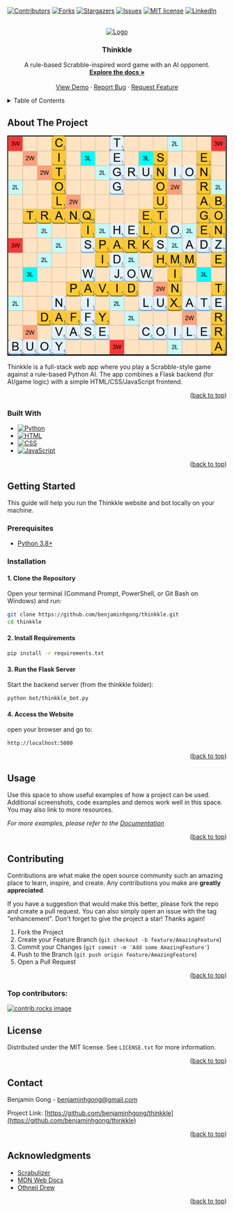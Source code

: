 <!-- Improved compatibility of back to top link: See: https://github.com/othneildrew/Best-README-Template/pull/73 -->
<a id="readme-top"></a>
<!--
*** Thanks for checking out the Best-README-Template. If you have a suggestion
*** that would make this better, please fork the repo and create a pull request
*** or simply open an issue with the tag "enhancement".
*** Don't forget to give the project a star!
*** Thanks again! Now go create something AMAZING! :D
-->



<!-- PROJECT SHIELDS -->
<!--
*** I'm using markdown "reference style" links for readability.
*** Reference links are enclosed in brackets [ ] instead of parentheses ( ).
*** See the bottom of this document for the declaration of the reference variables
*** for contributors-url, forks-url, etc. This is an optional, concise syntax you may use.
*** https://www.markdownguide.org/basic-syntax/#reference-style-links
-->
[![Contributors][contributors-shield]][contributors-url]
[![Forks][forks-shield]][forks-url]
[![Stargazers][stars-shield]][stars-url]
[![Issues][issues-shield]][issues-url]
[![MIT license][license-shield]][license-url]
[![LinkedIn][linkedin-shield]][linkedin-url]



<!-- PROJECT LOGO -->
<br />
<div align="center">
  <a href="https://github.com/benjaminhgong/thinkkle">
    <img src="thinkkle/docs/public/android-chrome-512x512.png" alt="Logo" width="80" height="80">
  </a>

<h3 align="center">Thinkkle</h3>

  <p align="center">
    A rule-based Scrabble-inspired word game with an AI opponent.
    <br />
    <a href="https://github.com/benjaminhgong/thinkkle"><strong>Explore the docs »</strong></a>
    <br />
    <br />
    <a href="https://github.com/benjaminhgong/thinkkle">View Demo</a>
    &middot;
    <a href="https://github.com/benjaminhgong/thinkkle/issues/new?labels=bug&template=bug-report---.md">Report Bug</a>
    &middot;
    <a href="https://github.com/benjaminhgong/thinkkle/issues/new?labels=enhancement&template=feature-request---.md">Request Feature</a>
  </p>
</div>



<!-- TABLE OF CONTENTS -->
<details>
  <summary>Table of Contents</summary>
  <ol>
    <li>
      <a href="#about-the-project">About The Project</a>
      <ul>
        <li><a href="#built-with">Built With</a></li>
      </ul>
    </li>
    <li>
      <a href="#getting-started">Getting Started</a>
      <ul>
        <li><a href="#prerequisites">Prerequisites</a></li>
        <li><a href="#installation">Installation</a></li>
      </ul>
    </li>
    <li><a href="#usage">Usage</a></li>
    <li><a href="#contributing">Contributing</a></li>
    <li><a href="#license">License</a></li>
    <li><a href="#contact">Contact</a></li>
    <li><a href="#acknowledgments">Acknowledgments</a></li>
  </ol>
</details>



<!-- ABOUT THE PROJECT -->
## About The Project

[![Thinkkle Screenshot][product-screenshot]](https://thinkkle.onrender.com/)

Thinkkle is a full-stack web app where you play a Scrabble-style game against a rule-based Python AI. The app combines a Flask backend (for AI/game logic) with a simple HTML/CSS/JavaScript frontend.

<p align="right">(<a href="#readme-top">back to top</a>)</p>



### Built With

* [![Python]][Python-url]
* [![HTML]][HTML-url]
* [![CSS]][CSS-url]
* [![JavaScript]][JavaScript-url]
<p align="right">(<a href="#readme-top">back to top</a>)</p>



<!-- GETTING STARTED -->
## Getting Started

This guide will help you run the Thinkkle website and bot locally on your machine.

### Prerequisites

* [Python 3.8+](https://www.python.org/downloads/)

### Installation

#### 1. Clone the Repository
Open your terminal (Command Prompt, PowerShell, or Git Bash on Windows) and run:
   ```sh
   git clone https://github.com/benjaminhgong/thinkkle.git
   cd thinkkle
   ```
#### 2. Install Requirements
   ```sh
   pip install -r requirements.txt
   ```
#### 3. Run the Flask Server
Start the backend server (from the thinkkle folder):
   ```sh
   python bot/thinkkle_bot.py
   ```

#### 4. Access the Website
open your browser and go to:
   ```
   http://localhost:5000
   ```

<p align="right">(<a href="#readme-top">back to top</a>)</p>



<!-- USAGE EXAMPLES -->
## Usage

Use this space to show useful examples of how a project can be used. Additional screenshots, code examples and demos work well in this space. You may also link to more resources.

_For more examples, please refer to the [Documentation](https://example.com)_

<p align="right">(<a href="#readme-top">back to top</a>)</p>





<!-- CONTRIBUTING -->
## Contributing

Contributions are what make the open source community such an amazing place to learn, inspire, and create. Any contributions you make are **greatly appreciated**.

If you have a suggestion that would make this better, please fork the repo and create a pull request. You can also simply open an issue with the tag "enhancement".
Don't forget to give the project a star! Thanks again!

1. Fork the Project
2. Create your Feature Branch (`git checkout -b feature/AmazingFeature`)
3. Commit your Changes (`git commit -m 'Add some AmazingFeature'`)
4. Push to the Branch (`git push origin feature/AmazingFeature`)
5. Open a Pull Request

<p align="right">(<a href="#readme-top">back to top</a>)</p>

### Top contributors:

<a href="https://github.com/benjaminhgong/thinkkle/graphs/contributors">
  <img src="https://contrib.rocks/image?repo=benjaminhgong/thinkkle" alt="contrib.rocks image" />
</a>



<!-- LICENSE -->
## License

Distributed under the MIT license. See `LICENSE.txt` for more information.

<p align="right">(<a href="#readme-top">back to top</a>)</p>



<!-- CONTACT -->
## Contact

Benjamin Gong - benjaminhgong@gmail.com

Project Link: [https://github.com/benjaminhgong/thinkkle](https://github.com/benjaminhgong/thinkkle)

<p align="right">(<a href="#readme-top">back to top</a>)</p>



<!-- ACKNOWLEDGMENTS -->
## Acknowledgments

* [Scrabulizer](https://www.scrabulizer.com/)
* [MDN Web Docs](https://developer.mozilla.org/en-US/)
* [Othneil Drew](https://github.com/othneildrew)

<p align="right">(<a href="#readme-top">back to top</a>)</p>



<!-- MARKDOWN LINKS & IMAGES -->
<!-- https://www.markdownguide.org/basic-syntax/#reference-style-links -->
[contributors-shield]: https://img.shields.io/github/contributors/benjaminhgong/thinkkle.svg?style=for-the-badge
[contributors-url]: https://github.com/benjaminhgong/thinkkle/graphs/contributors
[forks-shield]: https://img.shields.io/github/forks/benjaminhgong/thinkkle.svg?style=for-the-badge
[forks-url]: https://github.com/benjaminhgong/thinkkle/network/members
[stars-shield]: https://img.shields.io/github/stars/benjaminhgong/thinkkle.svg?style=for-the-badge
[stars-url]: https://github.com/benjaminhgong/thinkkle/stargazers
[issues-shield]: https://img.shields.io/github/issues/benjaminhgong/thinkkle.svg?style=for-the-badge
[issues-url]: https://github.com/benjaminhgong/thinkkle/issues
[license-shield]: https://img.shields.io/github/license/benjaminhgong/thinkkle.svg?style=for-the-badge
[license-url]: https://github.com/benjaminhgong/thinkkle/blob/master/LICENSE.txt
[linkedin-shield]: https://img.shields.io/badge/-LinkedIn-black.svg?style=for-the-badge&logo=linkedin&colorB=555
[linkedin-url]: https://linkedin.com/in/benjamin-gong
[product-screenshot]: images/screenshot.png
[Python]: https://img.shields.io/badge/python-3776AB?style=for-the-badge&logo=python&logoColor=white
[Python-url]: https://python.org
[HTML]: https://img.shields.io/badge/HTML-e34f26?style=for-the-badge&logo=html5&logoColor=white
[HTML-url]: https://developer.mozilla.org/en-US/docs/Web/HTML
[CSS]: https://img.shields.io/badge/CSS-663399?style=for-the-badge&logo=css&logoColor=white
[CSS-url]: https://developer.mozilla.org/en-US/docs/Web/CSS
[JavaScript]: https://img.shields.io/badge/JavaScript-F7DF1E?style=for-the-badge&logo=javascript&logoColor=black
[JavaScript-url]: https://developer.mozilla.org/en-US/docs/Web/JavaScript